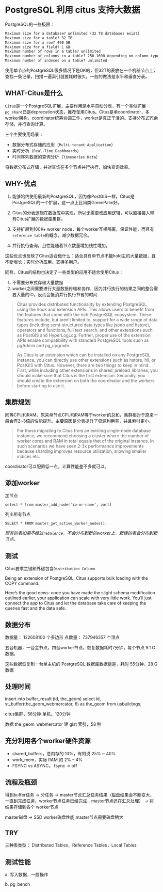 # PostgreSQL 利用 citus 支持大数据

PostgreSQL的一些极限：

```txt
Maximum size for a database? unlimited (32 TB databases exist)
Maximum size for a table? 32 TB
Maximum size for a row? 400 GB
Maximum size for a field? 1 GB
Maximum number of rows in a table? unlimited
Maximum number of columns in a table? 250-1600 depending on column types
Maximum number of indexes on a table? unlimited
```

使用单节点的PostgreSQL很多情况下是OK的，但32T的表放在一个机器节点上，查找一条记录，扫描一遍索引就要耗时很久。一般的做法是水平和垂直分表。

## WHAT-Citus是什么

`Citus`是一个PostgreSQL扩展，主要作用是水平自动分表，有一个类似扩展`pg_shard`已是deprecation状态，推荐使用Citus。Citus是单coordinator，多worker架构，coordinator统筹协调工作，worker是真正干活的。支持分布式冗余存储，并行查询计算。

三个主要使用场景：

- 数据分布式存储的应用（`Multi-tenant Application`）
- 实时分析（`Real-Time Dashboards`）
- 时间序列数据的查询分析（`Timeseries Data`）

将数据分布式存储，并对查询在多个节点并行执行，加快查询效率。

## WHY-优点

1. 能够始终使用最新的PostgreSQL，因为像PostGIS一样，Citus是PostgreSQL的一个扩展，这一点上比同类GreenPalm好。

2. Citus的分表逻辑在数据库中实现，所以无需更改应用逻辑，可以直接接入带有Citus扩展的数据库集群。

3. 支持扩展到100K+ worker node，每个worker互相隔离，保证性能，而且有`reference table`的概念，减少数据冗余。

4. 并行执行查询，且性能随着节点数量增加线性增加。

这些优点也反映了Citus适合做什么：适合具有单节点不能hold主的大量数据，且不断增长；实时分析应用，支持多用户。

同样，Citus的结构也决定了一些类型的应用不适合使用Citus：

1. 不需要分布式存储大量数据
2. worker之间需要进行大量数据传输和协作，因为并行执行的结果之间的整合需要大量的IO，反而会抵消并行执行节省的时间

> Citus provides distributed functionality by extending PostgreSQL using the hook and extension APIs. This allows users to benefit from the features that come with the rich PostgreSQL ecosystem. These features include, but aren’t limited to, support for a wide range of data types (including semi-structured data types like jsonb and hstore), operators and functions, full text search, and other extensions such as PostGIS and HyperLogLog. Further, proper use of the extension APIs enable compatibility with standard PostgreSQL tools such as pgAdmin and pg_upgrade.

> As Citus is an extension which can be installed on any PostgreSQL instance, you can directly use other extensions such as hstore, hll, or PostGIS with Citus. However, there are two things to keep in mind. First, while including other extensions in shared_preload_libraries, you should make sure that Citus is the first extension. Secondly, you should create the extension on both the coordinator and the workers before starting to use it.

## 集群规划

同等CPU和RAM，原来单节点CPU和RAM等于worker的总和，集群相对于原来一般会有2~3倍的性能提升。主要原因是分表提升了资源利用率，并且索引更小。

> For those migrating to Citus from an existing single-node database instance, we recommend choosing a cluster where the number of worker cores and RAM in total equals that of the original instance. In such scenarios we have seen 2-3x performance improvements because sharding improves resource utilization, allowing smaller indices etc.

coordinator可以配置低一点，计算性能差不多就可以。

## 添加worker

加节点

`select * from master_add_node('ip-or-name', port)`

列出所有节点

`SELECT * FROM master_get_active_worker_nodes();`

*现有的表如果不经过`rebalence`，不会分布到新的worker上，新建的表会分布到新节点。*

## 测试

Citus要求主键和外键包含`Distribution Column`

Being an extension of PostgreSQL, Citus supports bulk loading with the COPY command.

Here’s the good news: once you have made the slight schema modification outlined earlier, your application can scale with very little work. You’ll just connect the app to Citus and let the database take care of keeping the queries fast and the data safe.

## 数据分布

数据量： 122608100 个多边形
点数量： 737946357 个顶点

五台机器，一台主节点，四台worker节点，恢复数据耗时7分钟，每个节点 9.1 G 数据。

这些数据恢复到一台单主机的 PostgreSQL 数据库数据量是，耗时 55分钟，28 G 数据

## 处理时间

insert into buffer_result (id, the_geom) select id, st_buffer(the_geom_webmercator, 6) as the_geom from usbuildings;

citus集群，56分钟
单机，120分钟

数据 the_geom_webmercator 建 gist 索引，58 秒

## 充分利用各个worker硬件资源

- shared_buffers，总内存的 10%，有的说 25% ~ 40%
- work_mem，实际 RAM 的 2% – 4%
- FSYNC vs ASYNC， fsync -> off

## 流程及瓶颈

得到buffer任务 -> 分任务 -> master节点汇总任务结果（磁盘结果会不断变大，一直到完成任务，worker节点任务已经完成，master节点还在汇总处理） -> 将结果存储到各个 worker节点

master磁盘 -> SSD
worker磁盘性能
master节点需要磁盘稍大

## TRY

三种表类型： Distributed Tables，Reference Tables，Local Tables

## 测试性能

a. 写入数据，一般操作

b. pg_bench